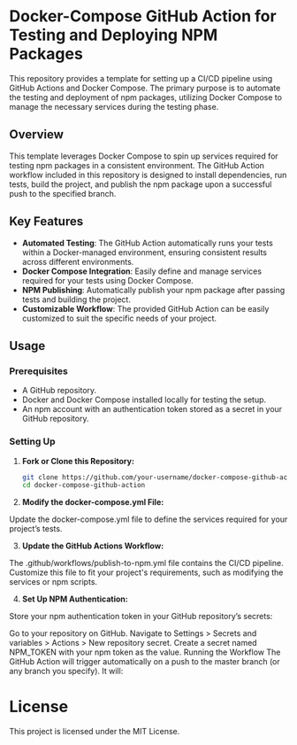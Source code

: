 
# Docker-Compose GitHub Action for Testing and Deploying NPM Packages

This repository provides a template for setting up a CI/CD pipeline using GitHub Actions and Docker Compose. The primary purpose is to automate the testing and deployment of npm packages, utilizing Docker Compose to manage the necessary services during the testing phase.

## Overview

This template leverages Docker Compose to spin up services required for testing npm packages in a consistent environment. The GitHub Action workflow included in this repository is designed to install dependencies, run tests, build the project, and publish the npm package upon a successful push to the specified branch.

## Key Features

- **Automated Testing**: The GitHub Action automatically runs your tests within a Docker-managed environment, ensuring consistent results across different environments.
- **Docker Compose Integration**: Easily define and manage services required for your tests using Docker Compose.
- **NPM Publishing**: Automatically publish your npm package after passing tests and building the project.
- **Customizable Workflow**: The provided GitHub Action can be easily customized to suit the specific needs of your project.

## Usage

### Prerequisites

- A GitHub repository.
- Docker and Docker Compose installed locally for testing the setup.
- An npm account with an authentication token stored as a secret in your GitHub repository.

### Setting Up

1. **Fork or Clone this Repository:**

   ```bash
   git clone https://github.com/your-username/docker-compose-github-action.git
   cd docker-compose-github-action
   ```
2. **Modify the docker-compose.yml File:**

Update the docker-compose.yml file to define the services required for your project’s tests.

3. **Update the GitHub Actions Workflow:**

The .github/workflows/publish-to-npm.yml file contains the CI/CD pipeline. Customize this file to fit your project's requirements, such as modifying the services or npm scripts.

4. **Set Up NPM Authentication:**

Store your npm authentication token in your GitHub repository’s secrets:

Go to your repository on GitHub.
Navigate to Settings > Secrets and variables > Actions > New repository secret.
Create a secret named NPM_TOKEN with your npm token as the value.
Running the Workflow
The GitHub Action will trigger automatically on a push to the master branch (or any branch you specify). It will:

# License
This project is licensed under the MIT License.
